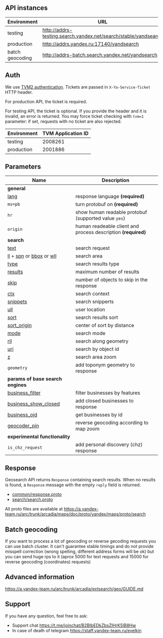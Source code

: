 ## API instances
Environment     | URL
----------------|----------------------------------------------------------------
testing         | http://addrs-testing.search.yandex.net/search/stable/yandsearch
production      | http://addrs.yandex.ru:17140/yandsearch
batch geocoding | http://addrs-batch.search.yandex.net/yandsearch

## Auth
We use [TVM2 authentication](https://wiki.yandex-team.ru/passport/tvm2). Tickets are passed in `X-Ya-Service-Ticket` HTTP header.

For production API, the ticket is required.

For testing API, the ticket is optional. If you provide the header and it is invalid, an error is returned. You may force ticket checking with `tvm=1` parameter: if set, requests with no ticket are also rejected.

Environment  | TVM Application ID
-------------|-------------------
testing      | 2008261
production   | 2001886


## Parameters
Name  | Description
------|-------------------------
**general** |
[lang](https://wiki.yandex-team.ru/maps/dev/params/lang/) | response language **(required)**
`ms=pb` | turn protobuf on **(required)**
`hr` | show human readable protobuf (supported value `yes`)
`origin` | human readeable client and process description **(required)**
**search** |
[text](https://wiki.yandex-team.ru/maps/dev/params/text/) | search request
[ll](https://wiki.yandex-team.ru/maps/dev/params/ll/) + [spn](https://wiki.yandex-team.ru/maps/dev/params/spn/) or [bbox](https://wiki.yandex-team.ru/maps/dev/params/bbox/) or [wll](https://wiki.yandex-team.ru/maps/dev/params/wll/) | search area
[type](https://wiki.yandex-team.ru/maps/dev/params/type/) | search results type
[results](https://wiki.yandex-team.ru/maps/dev/params/results/) | maximum number of results
[skip](https://wiki.yandex-team.ru/maps/dev/params/skip/) | number of objects to skip in the response
[ctx](https://wiki.yandex-team.ru/maps/dev/params/ctx/) | search context
[snippets](https://wiki.yandex-team.ru/maps/dev/params/snippets/) | search snipperts
[ull](https://wiki.yandex-team.ru/maps/dev/params/ull/) | user location
[sort](https://wiki.yandex-team.ru/maps/dev/params/sort/) | search results sort
[sort_origin](https://wiki.yandex-team.ru/maps/dev/params/sort_origin/) | center of sort by distance
[mode](https://wiki.yandex-team.ru/maps/dev/params/mode/) | search mode
[rll](https://wiki.yandex-team.ru/maps/dev/params/rll/) | search along geometry
[uri](https://wiki.yandex-team.ru/maps/dev/params/uri/) | search by object id
[z](https://wiki.yandex-team.ru/maps/dev/params/z/) | search area zoom
`geometry` | add toponym geometry to response
**params of base search engines** |
[business_filter](https://wiki.yandex-team.ru/maps/dev/params/filter/) | filter businesses by features
[business_show_closed](https://wiki.yandex-team.ru/maps/dev/params/showclosed/) | add closed businesses to response
[business_oid](https://wiki.yandex-team.ru/maps/dev/params/oid/) | get businesses by id
[geocoder_pin](https://wiki.yandex-team.ru/maps/api/http/internal/search/guide/#rezhimgeokodirovanijachtozdes) | reverse geocoding according to map zoom
**experimental functionality** |
`is_chz_request` | add personal discovery (chz) response

## Response
Geosearch API returns `Response` containing search results.
When no results is found, a `Response` message with the empty `reply` field is returned.

* [common/response.proto](/arc/trunk/arcadia/maps/doc/proto/yandex/maps/proto/common2/response.proto)
* [search/search.proto](/arc/trunk/arcadia/maps/doc/proto/yandex/maps/proto/search/search.proto)

All proto files are available at https://a.yandex-team.ru/arc/trunk/arcadia/maps/doc/proto/yandex/maps/proto/search

## Batch geocoding
If you want to process a lot of geocoding or reverse gecoding requests you can use batch cluster. 
It can't guarantee stable timings and do not provide misspell correction (wrong spelling, different address forms will be ok)
but you can send huge rps to it (aprox 5000 for text requests and 15000 for reverse geocoding (coordinates) requests)

## Advanced information

https://a.yandex-team.ru/arc/trunk/arcadia/extsearch/geo/GUIDE.md

## Support
If you have any question, feel free to ask:

* Support chat https://t.me/joinchat/B2BIbEDkZbsZlHrK5IB8Hw
* In case of death of telegram https://staff.yandex-team.ru/evelkin
